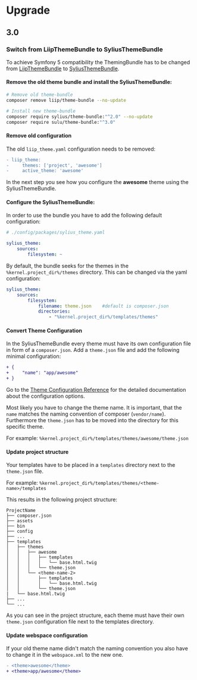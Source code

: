 # Upgrade

## 3.0

### Switch from LiipThemeBundle to SyliusThemeBundle

To achieve Symfony 5 compatibility the ThemingBundle has to be changed from [LiipThemeBundle](https://github.com/liip/LiipThemeBundle) to [SyliusThemeBundle](https://github.com/Sylius/SyliusThemeBundle).

#### Remove the old theme bundle and install the SyliusThemeBundle:

```bash
# Remove old theme-bundle
composer remove liip/theme-bundle --no-update

# Install new theme-bundle
composer require sylius/theme-bundle:"^2.0" --no-update
composer require sulu/theme-bundle:"^3.0"
```

#### Remove old configuration

The old `liip_theme.yaml` configuration needs to be removed:

```diff
- liip_theme:
-     themes: ['project', 'awesome']
-     active_theme: 'awesome'
```

In the next step you see how you configure the **awesome** theme using the SyliusThemeBundle.

#### Configure the SyliusThemeBundle:

In order to use the bundle you have to add the following default configuration:

```yaml
# ./config/packages/sylius_theme.yaml

sylius_theme:
    sources:
        filesystem: ~
```

By default, the bundle seeks for the themes in the `%kernel.project_dir%/themes` directory. This can be changed via the 
yaml configuration:

```yaml
sylius_theme:
    sources:
        filesystem:
            filename: theme.json    #default is composer.json
            directories:
                - "%kernel.project_dir%/templates/themes"
```

#### Convert Theme Configuration

In the SyliusThemeBundle every theme must have its own configuration file in form of a `composer.json`.
Add a `theme.json` file and add the following minimal configuration:

```diff
+ {
+     "name": "app/awesome"
+ }
```

Go to the [Theme Configuration Reference](https://github.com/Sylius/SyliusThemeBundle/blob/master/docs/theme_configuration_reference.md)
for the detailed documentation about the configuration options.

Most likely you have to change the theme name. It is important, that the `name` matches the naming convention of composer (`vendor/name`).
Furthermore the `theme.json` has to be moved into the directory for this specific theme. 

For example: `%kernel.project_dir%/templates/themes/awesome/theme.json`

#### Update project structure

Your templates have to be placed in a `templates` directory next to the `theme.json` file.

For example: `%kernel.project_dir%/templates/themes/<theme-name>/templates`

This results in the following project structure:

```
ProjectName
├── composer.json
├── assets
├── bin
├── config
├── ...
├── templates
│   ├── themes
│   │   ├── awesome
│   │   │   ├── templates
│   │   │   │   └── base.html.twig
│   │   │   └── theme.json
│   │   └── <theme-name-2>
│   │       ├── templates
│   │       │   └── base.html.twig
│   │       └── theme.json
|   └── base.html.twig
├── ...
└── ...
```

As you can see in the project structure, each theme must have their own `theme.json` configuration file next to the
templates directory.

#### Update webspace configuration

If your old theme name didn't match the naming convention you also have to change it in the `webspace.xml` to the new one.

```diff
- <theme>awesome</theme>
+ <theme>app/awesome</theme>
```
